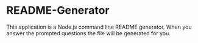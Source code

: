 # README-Generator
This application is a Node.js command line README generator. When you answer the prompted questions the file will be generated for you.
